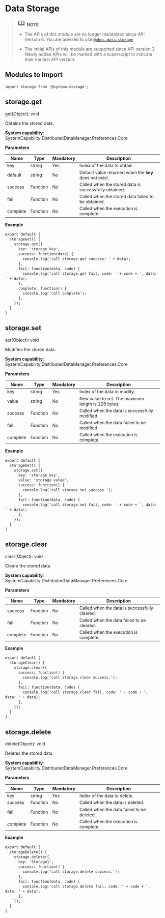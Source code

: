 # Data Storage

> ![icon-note.gif](public_sys-resources/icon-note.gif) **NOTE**<br/>
>
> - The APIs of this module are no longer maintained since API Version 6. You are advised to use [`@ohos.data.storage`](js-apis-data-storage.md). 
>
> - The initial APIs of this module are supported since API version 3. Newly added APIs will be marked with a superscript to indicate their earliest API version.


## Modules to Import


```
import storage from '@system.storage';
```


## storage.get

get(Object): void

Obtains the stored data.

**System capability**: SystemCapability.DistributedDataManager.Preferences.Core

**Parameters**

| Name| Type| Mandatory| Description|
| -------- | -------- | -------- | -------- |
| key | string | Yes| Index of the data to obtain.|
| default | string | No| Default value returned when the **key** does not exist.|
| success | Function | No| Called when the stored data is successfully obtained.|
| fail | Function | No| Called when the stored data failed to be obtained.|
| complete | Function | No| Called when the execution is complete.|

**Example**

```
export default {    
  storageGet() {        
    storage.get({            
      key: 'storage_key',            
      success: function(data) {                
        console.log('call storage.get success: ' + data);            
      },            
      fail: function(data, code) {                
        console.log('call storage.get fail, code: ' + code + ', data: ' + data);            
      },            
      complete: function() {                
        console.log('call complete');            
      },
    });    
  }
}
```


## storage.set

set(Object): void

Modifies the stored data.

**System capability**: SystemCapability.DistributedDataManager.Preferences.Core

**Parameters**

| Name| Type| Mandatory| Description|
| -------- | -------- | -------- | -------- |
| key | string | Yes| Index of the data to modify.|
| value | string | No| New value to set. The maximum length is 128 bytes.|
| success | Function | No| Called when the data is successfully modified.|
| fail | Function | No| Called when the data failed to be modified.|
| complete | Function | No| Called when the execution is complete.|

**Example**

```
export default {    
  storageSet() {        
    storage.set({            
      key: 'storage_key',            
      value: 'storage value',            
      success: function() {                
        console.log('call storage.set success.');            
      },            
      fail: function(data, code) {                
        console.log('call storage.set fail, code: ' + code + ', data: ' + data);            
      },        
    });    
  }
}
```


## storage.clear

clear(Object): void

Clears the stored data.

**System capability**: SystemCapability.DistributedDataManager.Preferences.Core

**Parameters**

| Name| Type| Mandatory| Description|
| -------- | -------- | -------- | -------- |
| success | Function | No| Called when the data is successfully cleared.|
| fail | Function | No| Called when the data failed to be cleared.|
| complete | Function | No| Called when the execution is complete.|

**Example**

```
export default {    
  storageClear() {        
    storage.clear({            
      success: function() {                
        console.log('call storage.clear success.');            
      },            
      fail: function(data, code) {                
        console.log('call storage.clear fail, code: ' + code + ', data: ' + data);            
      },        
    });    
  }
}
```


## storage.delete

delete(Object): void

Deletes the stored data.

**System capability**: SystemCapability.DistributedDataManager.Preferences.Core

**Parameters**

| Name| Type| Mandatory| Description|
| -------- | -------- | -------- | -------- |
| key | string | Yes| Index of the data to delete.|
| success | Function | No| Called when the data is deleted.|
| fail | Function | No| Called when the data failed to be deleted.|
| complete | Function | No| Called when the execution is complete.|

**Example**

```
export default {    
  storageDelete() {        
    storage.delete({            
      key: 'Storage1',            
      success: function() {                
        console.log('call storage.delete success.');            
      },            
      fail: function(data, code) {                
        console.log('call storage.delete fail, code: ' + code + ', data: ' + data);            
      },        
    });    
  }
}
```
